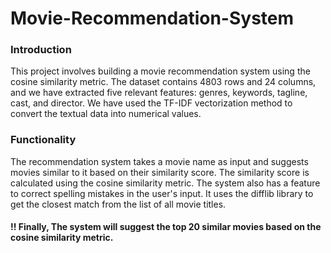 # Movie-Recommendation-System

<h3>Introduction</h3>
This project involves building a movie recommendation system using the cosine similarity metric. The dataset contains 4803 rows and 24 columns, and we have extracted five relevant features: genres, keywords, tagline, cast, and director. We have used the TF-IDF vectorization method to convert the textual data into numerical values.


<h3>Functionality</h3>
The recommendation system takes a movie name as input and suggests movies similar to it based on their similarity score. The similarity score is calculated using the cosine similarity metric.
The system also has a feature to correct spelling mistakes in the user's input. It uses the difflib library to get the closest match from the list of all movie titles.

<h4>!! Finally, The system will suggest the top 20 similar movies based on the cosine similarity metric.</h4>
